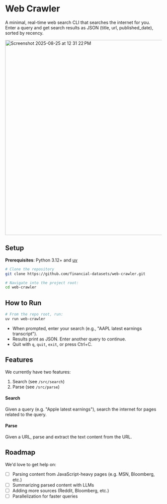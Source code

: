 # Web Crawler

A minimal, real-time web search CLI that searches the internet for you. Enter a query and get search results as JSON (title, url, published_date), sorted by recency.

<img width="1162" height="628" alt="Screenshot 2025-08-25 at 12 31 22 PM" src="https://github.com/user-attachments/assets/12e05c97-4e46-4fd3-a467-3276f290b63d" />


## Setup
**Prerequisites**: Python 3.12+ and [uv](https://docs.astral.sh/uv/)

```bash
# Clone the repository
git clone https://github.com/financial-datasets/web-crawler.git

# Navigate into the project root:
cd web-crawler
```

## How to Run
```bash
# From the repo root, run:
uv run web-crawler
```

- When prompted, enter your search (e.g., "AAPL latest earnings transcript").
- Results print as JSON. Enter another query to continue.
- Quit with `q`, `quit`, `exit`, or press Ctrl+C.

## Features
We currently have two features:
1. Search (see `/src/search`)
2. Parse (see `/src/parse`)

#### Search
Given a query (e.g. "Apple latest earnings"), search the internet for pages related to the query.

#### Parse
Given a URL, parse and extract the text content from the URL.

## Roadmap
We'd love to get help on:
- [ ] Parsing content from JavaScript-heavy pages (e.g. MSN, Bloomberg, etc.)
- [ ] Summarizing parsed content with LLMs
- [ ] Adding more sources (Reddit, Bloomberg, etc.)
- [ ] Parallelization for faster queries

